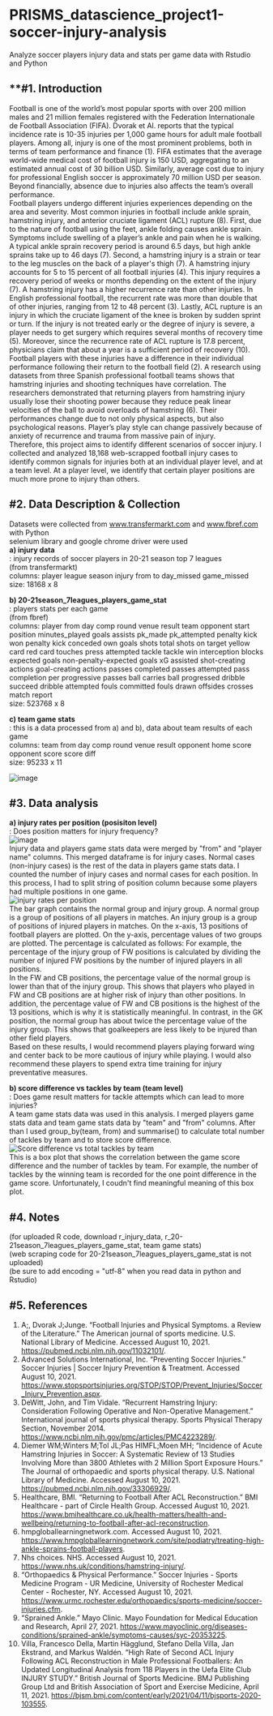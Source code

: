 # PRISMS_datascience_project1-soccer-injury-analysis
Analyze soccer players injury data and stats per game data with Rstudio and Python  

## **#1. Introduction
Football is one of the world’s most popular sports with over 200 million males and 21 million females registered with the Federation Internationale de Football Association (FIFA).  Dvorak et Al. reports that the typical incidence rate is 10-35 injuries per 1,000 game hours for adult male football players. Among all, injury is one of the most prominent problems, both in terms of team performance and finance (1). FIFA estimates that the average world-wide medical cost of football injury is 150 USD, aggregating to an estimated annual cost of 30 billion USD. Similarly, average cost due to injury for professional English soccer is approximately 70 million USD per season. Beyond financially, absence due to injuries also affects the team’s overall performance.  
Football players undergo different injuries experiences depending on the area and severity. Most common injuries in football include ankle sprain, hamstring injury, and anterior cruciate ligament (ACL) rupture (8). First, due to the nature of football using the feet, ankle folding causes ankle sprain. Symptoms include swelling of a player’s ankle and pain when he is walking. A typical ankle sprain recovery period is around 6.5 days, but high ankle sprains take up to 46 days (7). Second, a hamstring injury is a strain or tear to the leg muscles on the back of a player's thigh (7). A hamstring injury accounts for 5 to 15 percent of all football injuries (4). This injury requires a recovery period of weeks or months depending on the extent of the injury (7). A hamstring injury has a higher recurrence rate than other injuries. In English professional football, the recurrent rate was more than double that of other injuries, ranging from 12 to 48 percent (3). Lastly, ACL rupture is an injury in which the cruciate ligament of the knee is broken by sudden sprint or turn. If the injury is not treated early or the degree of injury is severe, a player needs to get surgery which requires several months of recovery time (5). Moreover, since the recurrence rate of ACL rupture is 17.8 percent, physicians claim that about a year is a sufficient period of recovery (10).  
Football players with these injuries have a difference in their individual performance following their return to the football field (2). A research using datasets from three Spanish professional football teams shows that hamstring injuries and shooting techniques have correlation. The researchers demonstrated that returning players from hamstring injury usually lose their shooting power because they reduce peak linear velocities of the ball to avoid overloads of hamstring (6). Their performances change due to not only physical aspects, but also psychological reasons. Player’s play style can change passively because of anxiety of recurrence and trauma from massive pain of injury.  
Therefore, this project aims to identify different scenarios of soccer injury. I collected and analyzed 18,168 web-scrapped football injury cases to identify common signals for injuries both at an individual player level, and at a team level. At a player level, we identify that certain player positions are much more prone to injury than others.  

## **#2. Data Description & Collection**  
Datasets were collected from www.transfermarkt.com and www.fbref.com with Python  
selenium library and google chrome driver were used  
  **a) injury data**	
  : injury records of soccer players in 20-21 season top 7 leagues  
  (from transfermarkt)  
  columns: player	league	season	injury	from	to	day_missed	game_missed  
  size: 18168 x 8  
  
  **b) 20-21season_7leagues_players_game_stat**  
  : players stats per each game  
  (from fbref)  
  columns: player from day comp round venue result team opponent	start	position minutes_played	goals	assists	pk_made	pk_attempted penalty kick won penalty kick conceded	own goals	shots total	shots on target	yellow card	red card	touches	press attempted	tackle	tackle win	interception blocks expected goals	non-penalty-expected goals	xG assisted	shot-creating actions	goal-creating actions	passes completed	passes attempted pass completion per progressive passes ball carries	ball progressed	dribble succeed	dribble attempted	fouls committed	fouls drawn offsides crosses	match report  
  size: 523768 x 8  
  
  **c) team game stats**  
  : this is a data processed from a) and b), data about team results of each game  	
  columns: team	from	day	comp	round	venue	result	opponent	home score	opponent score	score diff  
  size: 95233 x 11   
  
  ![image](https://user-images.githubusercontent.com/54821805/149682701-811cd9ca-3364-439a-ae94-6b96f3d082c8.png)

## **#3. Data analysis**  
  **a) injury rates per position (posisiton level)**  
  : Does position matters for injury frequency?  
  ![image](https://user-images.githubusercontent.com/54821805/149682897-34a66c37-0e40-4101-b67e-0bb7533668e8.png)  
  Injury data and players game stats data were merged by "from" and "player name" columns. This merged dataframe is for injury cases. Normal cases (non-injury cases) is the rest of the data in players game stats data. I counted the number of injury cases and normal cases for each position. In this process, I had to split string of position column because some players had multiple positions in one game.  
  ![injury rates per position](https://user-images.githubusercontent.com/54821805/149681389-e2251928-8a71-422b-9386-80fba6f68f10.png)  
    The bar graph contains the normal group and injury group. A normal group is a group of positions of all players in matches. An injury group is a group of positions of injured players in matches. On the x-axis, 13 positions of football players are plotted. On the y-axis, percentage values of two groups are plotted. The percentage is calculated as follows: For example, the percentage of the injury group of FW positions is calculated by dividing the number of injured FW positions by the number of injured players in all positions.  
    In the FW and CB positions, the percentage value of the normal group is lower than that of the injury group. This shows that players who played in FW and CB positions are at higher risk of injury than other positions. In addition, the percentage value of FW and CB positions is the highest of the 13 positions, which is why it is statistically meaningful. In contrast, in the GK position, the normal group has about twice the percentage value of the injury group. This shows that goalkeepers are less likely to be injured than other field players.  
    Based on these results, I would recommend players playing forward wing and center back to be more cautious of injury while playing. I would also recommend these players to spend extra time training for injury preventative measures.  
  
  **b) score difference vs tackles by team (team level)**  
  : Does game result matters for tackle attempts which can lead to more injuries?  
    A team game stats data was used in this analysis. I merged players game stats data and team game stats data by "team" and "from" columns. After than I used group_by(team, from) and summarise() to calculate total number of tackles by team and to store score difference.  
  ![Score difference vs total tackles by team](https://user-images.githubusercontent.com/54821805/149681392-74f7f74e-a788-4eb1-b4d2-dfb54185f659.png)  
    This is a box plot that shows the correlation between the game score difference and the number of tackles by team.  For example, the number of tackles by the winning team is recorded for the one point difference in the game score. Unfortunately, I coudn't find meaningful meaning of this box plot.  
  
## **#4. Notes**  
  (for uploaded R code, download r_injury_data, r_20-21season_7leagues_players_game_stat, team game stats)  
  (web scraping code for 20-21season_7leagues_players_game_stat is not uploaded)  
  (be sure to add encoding = "utf-8" when you read data in python and Rstudio)  
    
## **#5. References**
1. A;, Dvorak J;Junge. “Football Injuries and Physical Symptoms. a Review of the Literature.” The American journal of sports medicine. U.S. National Library of Medicine. Accessed August 10, 2021. https://pubmed.ncbi.nlm.nih.gov/11032101/.  
2. Advanced Solutions International, Inc. “Preventing Soccer Injuries.” Soccer Injuries | Soccer Injury Prevention & Treatment. Accessed August 10, 2021. https://www.stopsportsinjuries.org/STOP/STOP/Prevent_Injuries/Soccer_Injury_Prevention.aspx.  
3. DeWitt, John, and Tim Vidale. “Recurrent Hamstring Injury: Consideration Following Operative and Non-Operative Management.” International journal of sports physical therapy. Sports Physical Therapy Section, November 2014. https://www.ncbi.nlm.nih.gov/pmc/articles/PMC4223289/.  
4. Diemer WM;Winters M;Tol JL;Pas HIMFL;Moen MH; “Incidence of Acute Hamstring Injuries in Soccer: A Systematic Review of 13 Studies Involving More than 3800 Athletes with 2 Million Sport Exposure Hours.” The Journal of orthopaedic and sports physical therapy. U.S. National Library of Medicine. Accessed August 10, 2021. https://pubmed.ncbi.nlm.nih.gov/33306929/.  
5. Healthcare, BMI. “Returning to Football After ACL Reconstruction.” BMI Healthcare - part of Circle Health Group. Accessed August 10, 2021. https://www.bmihealthcare.co.uk/health-matters/health-and-wellbeing/returning-to-football-after-acl-reconstruction.  
6. hmpgloballearningnetwork.com. Accessed August 10, 2021. https://www.hmpgloballearningnetwork.com/site/podiatry/treating-high-ankle-sprains-football-players.  
7. Nhs choices. NHS. Accessed August 10, 2021. https://www.nhs.uk/conditions/hamstring-injury/.  
8. “Orthopaedics & Physical Performance.” Soccer Injuries - Sports Medicine Program - UR Medicine, University of Rochester Medical Center - Rochester, NY. Accessed August 10, 2021. https://www.urmc.rochester.edu/orthopaedics/sports-medicine/soccer-injuries.cfm.  
9. “Sprained Ankle.” Mayo Clinic. Mayo Foundation for Medical Education and Research, April 27, 2021. https://www.mayoclinic.org/diseases-conditions/sprained-ankle/symptoms-causes/syc-20353225.  
10. Villa, Francesco Della, Martin Hägglund, Stefano Della Villa, Jan Ekstrand, and Markus Waldén. “High Rate of Second ACL Injury Following ACL Reconstruction in Male Professional Footballers: An Updated Longitudinal Analysis from 118 Players in the Uefa Elite Club INJURY STUDY.” British Journal of Sports Medicine. BMJ Publishing Group Ltd and British Association of Sport and Exercise Medicine, April 11, 2021. https://bjsm.bmj.com/content/early/2021/04/11/bjsports-2020-103555.  
